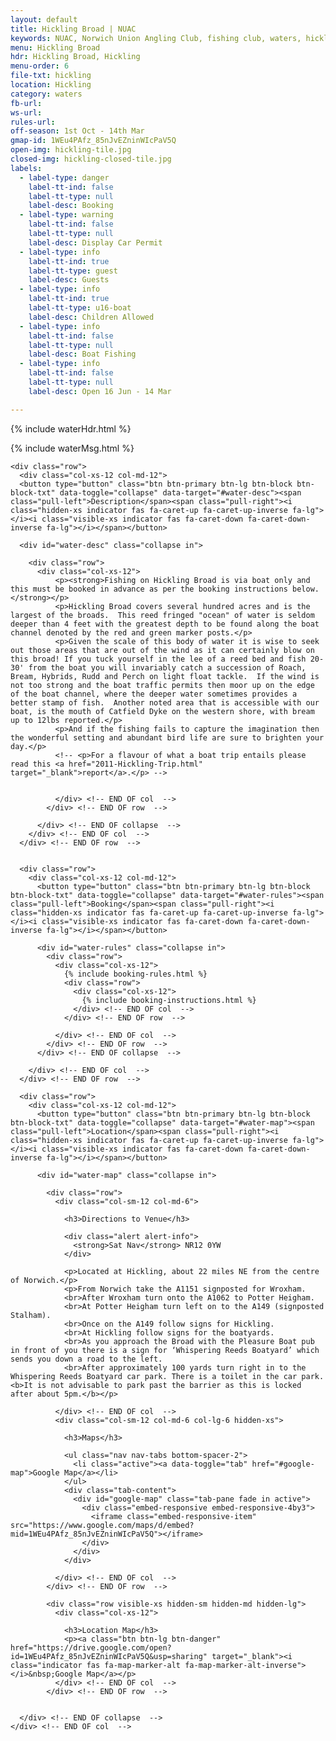 ```yaml
---
layout: default
title: Hickling Broad | NUAC
keywords: NUAC, Norwich Union Angling Club, fishing club, waters, hickling broad, whispering reeds boatyard, norfolk
menu: Hickling Broad
hdr: Hickling Broad, Hickling
menu-order: 6
file-txt: hickling
location: Hickling
category: waters
fb-url:
ws-url:
rules-url:
off-season: 1st Oct - 14th Mar
gmap-id: 1WEu4PAfz_85nJvEZninWIcPaV5Q
open-img: hickling-tile.jpg
closed-img: hickling-closed-tile.jpg
labels:
  - label-type: danger
    label-tt-ind: false
    label-tt-type: null
    label-desc: Booking
  - label-type: warning
    label-tt-ind: false
    label-tt-type: null
    label-desc: Display Car Permit
  - label-type: info
    label-tt-ind: true
    label-tt-type: guest
    label-desc: Guests
  - label-type: info
    label-tt-ind: true
    label-tt-type: u16-boat
    label-desc: Children Allowed
  - label-type: info
    label-tt-ind: false
    label-tt-type: null
    label-desc: Boat Fishing
  - label-type: info
    label-tt-ind: false
    label-tt-type: null
    label-desc: Open 16 Jun - 14 Mar

---
```


<div class="container non-header">

  {% include waterHdr.html %}

  {% include waterMsg.html %}

	<div class="row">
	  <div class="col-xs-12 col-md-12">
      <button type="button" class="btn btn-primary btn-lg btn-block btn-block-txt" data-toggle="collapse" data-target="#water-desc"><span class="pull-left">Description</span><span class="pull-right"><i class="hidden-xs indicator fas fa-caret-up fa-caret-up-inverse fa-lg"></i><i class="visible-xs indicator fas fa-caret-down fa-caret-down-inverse fa-lg"></i></span></button>

      <div id="water-desc" class="collapse in">

        <div class="row">
          <div class="col-xs-12">
              <p><strong>Fishing on Hickling Broad is via boat only and this must be booked in advance as per the booking instructions below.</strong></p>
              <p>Hickling Broad covers several hundred acres and is the largest of the broads.  This reed fringed "ocean" of water is seldom deeper than 4 feet with the greatest depth to be found along the boat channel denoted by the red and green marker posts.</p>
              <p>Given the scale of this body of water it is wise to seek out those areas that are out of the wind as it can certainly blow on this broad! If you tuck yourself in the lee of a reed bed and fish 20-30' from the boat you will invariably catch a succession of Roach, Bream, Hybrids, Rudd and Perch on light float tackle.  If the wind is not too strong and the boat traffic permits then moor up on the edge of the boat channel, where the deeper water sometimes provides a better stamp of fish.  Another noted area that is accessible with our boat, is the mouth of Catfield Dyke on the western shore, with bream up to 12lbs reported.</p>
              <p>And if the fishing fails to capture the imagination then the wonderful setting and abundant bird life are sure to brighten your day.</p>
              <!-- <p>For a flavour of what a boat trip entails please read this <a href="2011-Hickling-Trip.html" target="_blank">report</a>.</p> -->
    
    
              </div> <!-- END OF col  -->
            </div> <!-- END OF row  -->
    
          </div> <!-- END OF collapse  -->
        </div> <!-- END OF col  -->
      </div> <!-- END OF row  -->
    
    
      <div class="row">
        <div class="col-xs-12 col-md-12">
          <button type="button" class="btn btn-primary btn-lg btn-block btn-block-txt" data-toggle="collapse" data-target="#water-rules"><span class="pull-left">Booking</span><span class="pull-right"><i class="hidden-xs indicator fas fa-caret-up fa-caret-up-inverse fa-lg"></i><i class="visible-xs indicator fas fa-caret-down fa-caret-down-inverse fa-lg"></i></span></button>
    
          <div id="water-rules" class="collapse in">
            <div class="row">
              <div class="col-xs-12">
                {% include booking-rules.html %}
                <div class="row">
                  <div class="col-xs-12">
                    {% include booking-instructions.html %}       
                  </div> <!-- END OF col  -->
                </div> <!-- END OF row  -->
    
              </div> <!-- END OF col  -->
            </div> <!-- END OF row  -->
          </div> <!-- END OF collapse  -->
    
        </div> <!-- END OF col  -->
      </div> <!-- END OF row  -->
    
      <div class="row">
        <div class="col-xs-12 col-md-12">
          <button type="button" class="btn btn-primary btn-lg btn-block btn-block-txt" data-toggle="collapse" data-target="#water-map"><span class="pull-left">Location</span><span class="pull-right"><i class="hidden-xs indicator fas fa-caret-up fa-caret-up-inverse fa-lg"></i><i class="visible-xs indicator fas fa-caret-down fa-caret-down-inverse fa-lg"></i></span></button>
    
          <div id="water-map" class="collapse in">
    
            <div class="row">
              <div class="col-sm-12 col-md-6">
    
                <h3>Directions to Venue</h3>
    
                <div class="alert alert-info">
                  <strong>Sat Nav</strong> NR12 0YW
                </div>
    
                <p>Located at Hickling, about 22 miles NE from the centre of Norwich.</p>
                <p>From Norwich take the A1151 signposted for Wroxham.
                <br>After Wroxham turn onto the A1062 to Potter Heigham.
                <br>At Potter Heigham turn left on to the A149 (signposted Stalham).
                <br>Once on the A149 follow signs for Hickling.
                <br>At Hickling follow signs for the boatyards.
                <br>As you approach the Broad with the Pleasure Boat pub in front of you there is a sign for ‘Whispering Reeds Boatyard’ which sends you down a road to the left.
                <br>After approximately 100 yards turn right in to the Whispering Reeds Boatyard car park. There is a toilet in the car park. <b>It is not advisable to park past the barrier as this is locked after about 5pm.</b></p>
    
              </div> <!-- END OF col  -->
              <div class="col-sm-12 col-md-6 col-lg-6 hidden-xs">
    
                <h3>Maps</h3>
    
                <ul class="nav nav-tabs bottom-spacer-2">
                  <li class="active"><a data-toggle="tab" href="#google-map">Google Map</a></li>
                </ul>
                <div class="tab-content">
                  <div id="google-map" class="tab-pane fade in active">
                    <div class="embed-responsive embed-responsive-4by3">
                      <iframe class="embed-responsive-item" src="https://www.google.com/maps/d/embed?mid=1WEu4PAfz_85nJvEZninWIcPaV5Q"></iframe>
                    </div>
                  </div>
                </div>
    
              </div> <!-- END OF col  -->
            </div> <!-- END OF row  -->
    
            <div class="row visible-xs hidden-sm hidden-md hidden-lg">
              <div class="col-xs-12">
    
                <h3>Location Map</h3>
                <p><a class="btn btn-lg btn-danger" href="https://drive.google.com/open?id=1WEu4PAfz_85nJvEZninWIcPaV5Q&usp=sharing" target="_blank"><i class="indicator fas fa-map-marker-alt fa-map-marker-alt-inverse"></i>&nbsp;Google Map</a></p>
              </div> <!-- END OF col  -->
            </div> <!-- END OF row  -->


      </div> <!-- END OF collapse  -->
    </div> <!-- END OF col  -->
  </div> <!-- END OF row  -->

</div>
